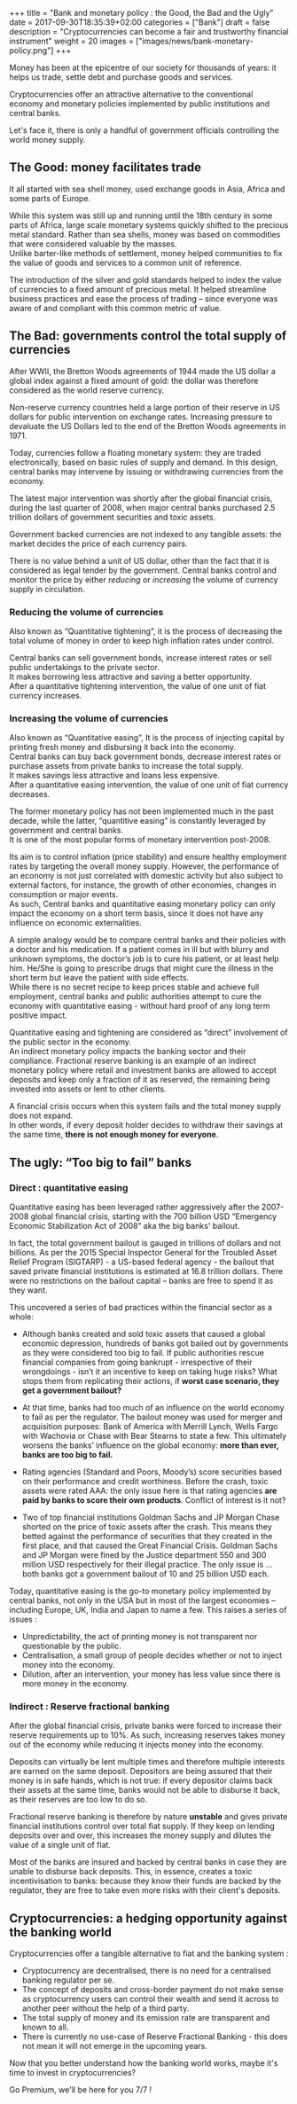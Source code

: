 +++
title = "Bank and monetary policy : the Good, the Bad and the Ugly"
date = 2017-09-30T18:35:39+02:00
categories = ["Bank"]
draft = false
description = "Cryptocurrencies can become a fair and trustworthy financial instrument"
weight = 20
images = ["images/news/bank-monetary-policy.png"]
+++

Money has been at the epicentre of our society for thousands of years: it helps us trade, settle debt and purchase goods and services.  

Cryptocurrencies offer an attractive alternative to the conventional economy and monetary policies implemented by public institutions and central banks.  

Let's face it, there is only a handful of government officials controlling the world money supply.


## The Good: money facilitates trade

It all started with sea shell money, used exchange goods in Asia, Africa and some parts of Europe.  

While this system was still up and running until the 18th century in some parts of Africa, large scale monetary systems quickly shifted to the precious metal standard. Rather than sea shells, money was based on commodities that were considered valuable by the masses.  
Unlike barter-like methods of settlement, money helped communities to fix the value of goods and services to a common unit of reference.

The introduction of the silver and gold standards helped to index the value of currencies to a fixed amount of precious metal. It helped streamline business practices and ease the process of trading – since everyone was aware of and compliant with this common metric of value. 


## The Bad: governments control the total supply of currencies

After WWII, the Bretton Woods agreements of 1944 made the US dollar a global index against a fixed amount of gold: the dollar was therefore considered as the world reserve currency.

Non-reserve currency countries held a large portion of their reserve in US dollars for public intervention on exchange rates. Increasing pressure to devaluate the US Dollars led to the end of the Bretton Woods agreements in 1971.

Today, currencies follow a floating monetary system: they are traded electronically, based on basic rules of supply and demand. In this design, central banks may intervene by issuing or withdrawing currencies from the economy.

The latest major intervention was shortly after the global financial crisis, during the last quarter of 2008, when major central banks purchased 2.5 trillion dollars of government securities and toxic assets. 

Government backed currencies are not indexed to any tangible assets: the market decides the price of each currency pairs.

There is no value behind a unit of US dollar, other than the fact that it is considered as legal tender by the government. Central banks control and monitor the price by either _reducing_ or _increasing_ the volume of currency supply in circulation.

### Reducing the volume of currencies

Also known as “Quantitative tightening”, it is the process of decreasing the total volume of money in order to keep high inflation rates under control.

Central banks can sell government bonds, increase interest rates or sell public undertakings to the private sector.  
It makes borrowing less attractive and saving a better opportunity.  
After a quantitative tightening intervention, the value of one unit of fiat currency increases.

### Increasing the volume of currencies

Also known as “Quantitative easing”, It is the process of injecting capital by printing fresh money and disbursing it back into the economy.  
Central banks can buy back government bonds, decrease interest rates or purchase assets from private banks to increase the total supply.  
It makes savings less attractive and loans less expensive.  
After a quantitative easing intervention, the value of one unit of fiat currency decreases.

The former monetary policy has not been implemented much in the past decade, while the latter, “quantitive easing” is constantly leveraged by government and central banks.  
It is one of the most popular forms of monetary intervention post-2008.  

Its aim is to control inflation (price stability) and ensure healthy employment rates by targeting the overall money supply. However, the performance of an economy is not just correlated with domestic activity but also subject to external factors, for instance, the growth of other economies, changes in consumption or major events.   
As such, Central banks and quantitative easing monetary policy can only impact the economy on a short term basis, since it does not have any influence on economic externalities.

A simple analogy would be to compare central banks and their policies with a doctor and his medication. If a patient comes in ill but with blurry and unknown symptoms, the doctor’s job is to cure his patient, or at least help him. He/She is going to prescribe drugs that might cure the illness in the short term but leave the patient with side effects.  
While there is no secret recipe to keep prices stable and achieve full employment, central banks and public authorities attempt to cure the economy with quantitative easing - without hard proof of any long term positive impact.

Quantitative easing and tightening are considered as “direct” involvement of the public sector in the economy.  
An indirect monetary policy impacts the banking sector and their compliance. Fractional reserve banking is an example of an indirect monetary policy where retail and investment banks are allowed to accept deposits and keep only a fraction of it as reserved, the remaining being invested into assets or lent to other clients.  

A financial crisis occurs when this system fails and the total money supply does not expand.  
In other words, if every deposit holder decides to withdraw their savings at the same time, **there is not enough money for everyone**.


## The ugly: “Too big to fail” banks 

### Direct : quantitative easing

Quantitative easing has been leveraged rather aggressively after the 2007-2008 global financial crisis, starting with the 700 billion USD “Emergency Economic Stabilization Act of 2008” aka the big banks' bailout.  

In fact, the total government bailout is gauged in trillions of dollars and not billions. As per the 2015 Special Inspector General for the Troubled Asset Relief Program (SIGTARP) - a US-based federal agency - the bailout that saved private financial institutions is estimated at 16.8 trillion dollars. There were no restrictions on the bailout capital – banks are free to spend it as they want.  

This uncovered a series of bad practices within the financial sector as a whole:

* Although banks created and sold toxic assets that caused a global economic depression, hundreds of banks got bailed out by governments as they were considered too big to fail. If public authorities rescue financial companies from going bankrupt - irrespective of their wrongdoings - isn’t it an incentive to keep on taking huge risks? What stops them from replicating their actions, if **worst case scenario, they get a government bailout?**

* At that time, banks had too much of an influence on the world economy to fail as per the regulator. The bailout money was used for merger and acquisition purposes: Bank of America with Merrill Lynch, Wells Fargo with Wachovia or Chase with Bear Stearns to state a few. This ultimately worsens the banks’ influence on the global economy: **more than ever, banks are too big to fail.**

* Rating agencies (Standard and Poors, Moody’s) score securities based on their performance and credit worthiness. Before the crash, toxic assets were rated AAA: the only issue here is that rating agencies **are paid by banks to score their own products**. Conflict of interest is it not?

* Two of top financial institutions Goldman Sachs and JP Morgan Chase shorted on the price of toxic assets after the crash. This means they betted against the performance of securities that they created in the first place, and that caused the Great Financial Crisis. Goldman Sachs and JP Morgan were fined by the Justice department 550 and 300 million USD respectively for their illegal practice. The only issue is … both banks got a government bailout of 10 and 25 billion USD each.

Today, quantitative easing is the go-to monetary policy implemented by central banks, not only in the USA but in most of the largest economies – including Europe, UK, India and Japan to name a few. This raises a series of issues :

* Unpredictability, the act of printing money is not transparent nor questionable by the public.
* Centralisation, a small group of people decides whether or not to inject money into the economy. 
* Dilution, after an intervention, your money has less value since there is more money in the economy.


### Indirect : Reserve fractional banking

After the global financial crisis, private banks were forced to increase their reserve requirements up to 10%. As such, increasing reserves takes money out of the economy while reducing it injects money into the economy.  

Deposits can virtually be lent multiple times and therefore multiple interests are earned on the same deposit. 
Depositors are being assured that their money is in safe hands, which is not true: if every depositor claims back their assets at the same time, banks would not be able to disburse it back, as their reserves are too low to do so.  

Fractional reserve banking is therefore by nature **unstable** and gives private financial institutions control over total fiat supply. If they keep on lending deposits over and over, this increases the money supply and dilutes the value of a single unit of fiat.

Most of the banks are insured and backed by central banks in case they are unable to disburse back deposits. This, in essence, creates a toxic incentivisation to banks: because they know their funds are backed by the regulator, they are free to take even more risks with their client's deposits.

## Cryptocurrencies: a hedging opportunity against the banking world

Cryptocurrencies offer a tangible alternative to fiat and the banking system :

* Cryptocurrency are decentralised, there is no need for a centralised banking regulator per se.
* The concept of deposits and cross-border payment do not make sense as cryptocurrency users can control their wealth and send it across to another peer without the help of a third party.
* The total supply of money and its emission rate are transparent and known to all.
* There is currently no use-case of Reserve Fractional Banking - this does not mean it will not emerge in the upcoming years.

Now that you better understand how the banking world works, maybe it's time to invest in cryptocurrencies?   

Go Premium, we'll be here for you 7/7 !
